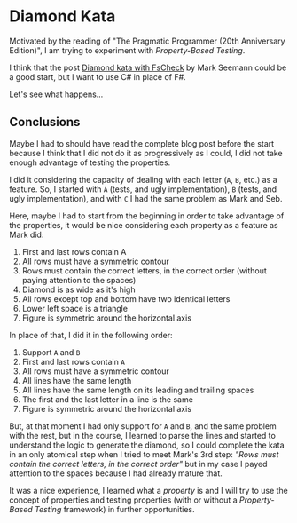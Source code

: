 # Diamond Kata

Motivated by the reading of "The Pragmatic Programmer (20th Anniversary Edition)",  I am trying to experiment with _Property-Based Testing_.

I think that the post [Diamond kata with FsCheck](https://blog.ploeh.dk/2015/01/10/diamond-kata-with-fscheck/) by Mark Seemann could be a good start, but I want to use C# in place of F#.

Let's see what happens...

## Conclusions

Maybe I had to should have read the complete blog post before the start because I think that I did not do it as progressively as I could, I did not take enough advantage of testing the properties.

I did it considering the capacity of dealing with each letter (`A`, `B`, etc.) as a feature. So, I started with `A` (tests, and ugly implementation), `B` (tests, and ugly implementation), and with `C` I had the same problem as Mark and Seb.

Here, maybe I had to start from the beginning in order to take advantage of the properties, it would be nice considering each property as a feature as Mark did:

1. First and last rows contain A
2. All rows must have a symmetric contour
3. Rows must contain the correct letters, in the correct order (without paying attention to the spaces)
4. Diamond is as wide as it's high
5. All rows except top and bottom have two identical letters
6. Lower left space is a triangle
7. Figure is symmetric around the horizontal axis

In place of that, I did it in the following order:

1. Support `A` and `B`
2. First and last rows contain `A`
3. All rows must have a symmetric contour
4. All lines have the same length
5. All lines have the same length on its leading and trailing spaces
6. The first and the last letter in a line is the same
7. Figure is symmetric around the horizontal axis

But, at that moment I had only support for `A` and `B`, and the same problem with the rest, but in the course, I learned to parse the lines and started to understand the logic to generate the diamond, so I could complete the kata in an only atomical step when I tried to meet Mark's 3rd step: _"Rows must contain the correct letters, in the correct order"_ but in my case I payed attention to the spaces because I had already mature that.

It was a nice experience, I learned what a _property_ is and I will try to use the concept of properties and testing properties (with or without a _Property-Based Testing_ framework) in further opportunities.
